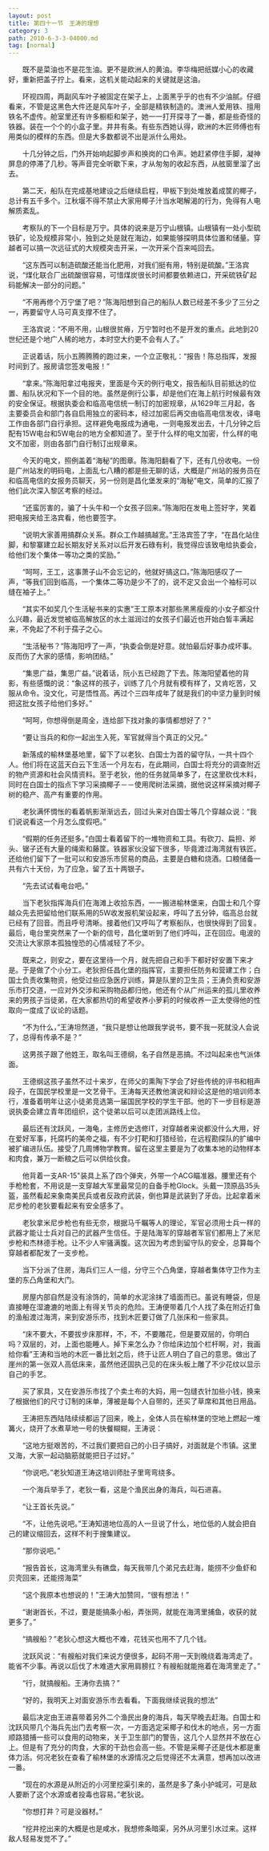 ```yaml
---
layout: post
title: 第四十一节　王涛的理想
category: 3
path: 2010-6-3-3-04000.md
tag: [normal]
---
```


　　既不是菜油也不是花生油。更不是欧洲人的黄油。李华梅把纸媒小心的收藏好，重新把盖子拧上。看来，这机关能动起来的关键就是这油。

　　环视四周，两副风车叶子被固定在架子上，上面黑乎乎的也有不少油腻。仔细看来，不管是这黑色大件还是风车叶子，全部是精铁制造的。澳洲人爱用铁、擅用铁名不虚传。舱室里还有许多橱柜和架子，她一一打开探寻了一番，都是些奇怪的铁器。装在一个个的小盒子里。井井有条。有些东西她认得，欧洲的木匠师傅也有用类似的模样的东西。但是大多数都说不出是派什么用处。

　　十几分钟之后，门外开始响起脚步声和换岗的口令声。她赶紧停住手脚，凝神屏息的停滞了几秒。等声音完全听歇下来，才从匆匆的收起东西，从舷窗里溜了出去。

　　第二天，船队在完成基地建设之后继续启程，甲板下到处堆放着成筐的椰子，总计有五千多个。江秋堰不得不禁止大家用椰子汁当水喝解渴的行为，免得有人电解质紊乱。

　　考察队的下一个目标是万宁。具体的说来是万宁山根镇。山根镇有一处小型硫铁矿，论及规模非常小，独到之处是就在海边，如果能够探明具体位置和储量。穿越者可以搞一次远征式的大规模突击开采，一次开采个百来吨回去。

　　“这东西可以制造硫酸还能当化肥用，对我们挺有用，特别是硫酸。”王洛宾说，“煤化联合厂出硫酸很容易，可惜煤炭很长时间都要依赖进口，开采硫铁矿起码能解决一部分的问题。”

　　“不用再修个万宁堡了吧？”陈海阳想到自己的船队人数已经差不多少了三分之一，再要留守人马可真支撑不住了。

　　王洛宾说：“不用不用，山根很贫瘠，万宁暂时也不是开发的重点。此地到20世纪还是个地广人稀的地方，本时空大约更不会有人了。”

　　正说着话，阮小五腾腾腾的跑过来，一个立正敬礼：“报告！陈总指挥，发报时间到了。报房请您签发电报！”

　　“拿来。”陈海阳拿过电报夹，里面是今天的例行电文，报告船队目前抵达的位置、船队状况和下一个目的地。虽然是例行公事，却是他们在海上航行时候最有效的安全保证。根据执委会和临高电信统一制订的加密规章，从1629年三月起，各主要委员会和部门各自启用独立的密码本，经过加密后再交由临高电信发收，译电工作由各部门自行承担。这样避免电报成为通电，一则电报发出去，十几分钟之后配有15W电台和5W电台的地方全都知道了。至于什么样的电文加密，什么样的电文不加密，则由各部门自行制订出规章来。

　　今天的电文，照例盖着“海秘”的图章。陈海阳翻看了下，还有几份收电。一份是广州站发的明码电，上面乱七八糟的都是些无聊的话，大概是广州站的报务员在和临高电信的女报务员聊天，另一份则是昌化堡发来的“海秘”电文，简单的汇报了他们此次深入黎区考察的经过。

　　“还蛮厉害的，骗了十头牛和一个女孩子回来。”陈海阳在发电上签好字，笑着把电报夹给王洛宾看，他也要签字。

　　“说明大家善用搞群众关系。群众工作越搞越宽。”王洛宾签了字，“在昌化站住脚，和黎寨建立起长期友好关系对以后开发石碌有利，我觉得应该致电给执委会，给他们发个集体一等功之类的奖励。”

　　“呵呵，王工，这事萧子山不会忘记的，他就好搞这口。”陈海阳感叹了一声，“等我们回到临高，一个集体二等功是少不了的，说不定又会出一个袖标可以缝在袖子上。”

　　“其实不如奖几个生活秘书来的实惠”王工原本对那些黑黑瘦瘦的小女子都没什么兴趣，最近发觉被临高解放区的水土滋润过的女孩子们最近也开始白皙丰满起来，不免起了不利于孺子之心。

　　“生活秘书？”陈海阳哼了一声，“执委会倒是好意。就怕最后好事办成坏事。反而伤了大家的感情，影响团结。”

　　“集思广益，集思广益。”说着话，阮小五已经跑了下去。陈海阳望着他的背影，有些感慨的说：“象这样的孩子，训练了几个月就有模有样了，又肯吃苦，又服从命令。没文化，可是悟性高。再过个三四年成年了就是我们的中坚力量到时候把这批女孩子给他们多好。”

　　“呵呵，你想得倒是周全，连给部下找对象的事情都想好了？”

　　“要让当兵的和你一起出生入死，军官就得当个真正的父兄。”

　　新落成的榆林堡基地里，留下了以老狄、白国士为首的留守队，一共十四个人。他们将在这蓝天白云下生活一个月左右，在此期间，白国士将充分的调查附近的物产资源和社会风情资料。至于老狄，他的任务就简单多了，在这里砍伐木料，同时在白国士的指点下学习采摘椰子－－使用爬树法采摘，据他说这样采摘对椰子树的稳产、高产有重要的作用。

　　老狄满怀惆怅的看着帆影渐渐远去，回过头来对白国士等几个穿越众说：“我们说说看这一个月怎么度假吧。”

　　“假期的任务还挺多。”白国士看着留下的一堆物资和工具。有砍刀、扁担、斧头、锯子还有大量的绳索和藤筐。铁器家伙没留下很多，毕竟渡过海湾就有铁匠。还给他们留下了一批可以和安游乐市贸易的商品，主要是白糖和烧酒。口粮储备一共有六十天份，为了应急，留了五十两银子。

　　“先去试试看电台吧。”

　　当下老狄指挥海兵们在海滩上收拾东西，一一搬进榆林堡来，白国士和几个穿越众先去把留给他们联系用的5W收发报机架设起来，呼叫了五分钟，临高总台就已经有了回音。而且呼号清晰。接着他们又呼叫了考察船队，也很快得到了回复。最后，电台里突然来了一个新的信号，昌化堡听到了他们呼叫，正在回应。电波的交流让大家原本孤独惶恐的心情减轻了不少。

　　既来之，则安之，要在这里待一个月，就先把自己和手下都好好安置下来才是。于是做了个小分工。老狄担任昌化堡的指挥官，主要担任防务和营建工作；白国士负责收集物资，他受过些应急医疗训练，算是队里的卫生员；王涛负责和安游乐市打交道，一应对外交涉和采购物品都归他，他还有个从广州运来的孤儿里收养来的男孩子当徒弟，在大家都热切的希望收养小萝莉的时候收养一正太使得他的性取向一度成了议论的话题。

　　“不为什么，”王涛坦然道，“我只是想让他跟我学说书，要不我一死就没人会说了，总得有传承不是？”

　　这男孩子跟了他姓王，取名叫王德纲，名子自然是恶搞。不过叫起来也气派体面。

　　王德纲这孩子虽然不过十来岁，在师父的熏陶下学会了好些传统的评书和相声段子，在国民学校里是一文艺骨干。王涛每天还教他演说和辩论这是他的培训师本行，准备着明年让这小徒弟竞选第一届国民学校的学生干部。他的下一步目标是游说执委会建立青年团组织，这个徒弟以后可以走团派路线上位。

　　最后还有沈跃风，一海龟，主修历史选修IT，对穿越者来说都没什么大用，好在爱好军事，托腐朽的美帝之福，有不少打靶和打猎经验，在远程勘探队的扩编中被扩编进队伍。接受了几周博物学教育。留在这里主要是为了收集本地的动物样本和肉食，兼万一断粮之后可以供给伙食。

　　他背着一支AR-15"装具上系了四个弹夹，外带一个ACG瞄准器。腰里还有个手枪枪套，不用说是一支穿越大军里最常见的自备手枪Glock。头戴一顶原品35头盔，虽然看起来象南美民兵或者反政府武装，倒也算是武装到了牙齿。比起拿着米尼步枪的老狄要看起来有安全感多了。

　　老狄拿米尼步枪也有些无奈，根据马千瞩等人的理论，军官必须用士兵一样的武器才能让士兵对自己的武器产生信任。于是陆海军的穿越者军官们都用上了米尼步枪和杰林德手枪。让不少人牢骚满腹。这次因为考虑到留守队的安全，总算每个穿越者都配发了一支步枪。

　　当下分派了住房，海兵们三人一组，分守三个凸角堡，穿越者集体守卫作为主堡的东凸角堡和大门。

　　房屋内部自然是没有涂饰的，简单的水泥涂抹了墙面而已。虽说有睡袋，但是直接睡在湿漉漉的地面上有得关节炎的危险。王涛便带着几个人找了条在附近打鱼的渔船渡过海湾，来到安游乐市，找到木匠要订做了几张床和一些家具。

　　“床不要大，不要拔步床那样，不，不，不要雕花，但是要双层的，你明白吗？双层的，对，上面也能睡人。掉下来怎么办？你给床边加个栏杆啊，对，我画给你看”王涛和当地的木匠一番比划之后，终于让匠人明白了自己的意思。做出了崖州的第一张双人高低床来，虽然他还固执己见的在床头板上雕了不少花纹以显示自己的手艺。

　　买了家具，又在安游乐市找了个卖土布的大妈，用一包缝衣针加些小钱，换来了根据他们的尺寸订制的床单，薄被是每个人自带的，还买了草席和其他日用品。

　　王涛把东西陆陆续续都运了回来，晚上，全体人员在榆林堡的空地上燃起一堆篝火，烧开了水煮草地一号的快餐糊糊，王涛说：

　　“这地方挺艰苦的，不过我们要把自己的小日子搞好，对面就是个市镇。这里又海，大家一起动脑筋就能把日子过好。”

　　“你说吧。”老狄知道王涛这培训师肚子里弯弯绕多。

　　一个海兵举手了，老狄一看，这是个渔民出身的海兵，叫石进喜。

　　“让王首长先说。”

　　“不，让他先说吧。”王涛知道地位高的人一旦说了什么，地位低的人就会把自己的建议缩回去，这样不利于搜集建议。

　　“那你说吧。”

　　“报告首长，这海湾里头有礁盘，每天我带几个弟兄去赶海，能捞不少鱼虾和贝壳回来，还能捞海菜”

　　“这个我原本也想说的！”王涛大加赞同，“很有想法！”

　　“谢谢首长，不过，要是能搞条小船，弄张网，就能在海湾里捕鱼，收获的就更多了。”

　　“搞艘船？”老狄心想这大概也不难，花钱买也用不了几个钱。

　　沈跃风说：“有艘船对我们来说方便很多，起码不用一天到晚绕着海湾走了。能省不少事。再说以后伐了木难道大家用肩膀扛？有艘船就能拖着在海湾里走了。”

　　“行，就搞艘船。王涛你去搞？”

　　“好的，我明天上对面安游乐市去看看。下面我继续说我的想法”

　　最后决定由王进喜带着另外二个渔民出身的海兵，每天早晚去赶海。白国士和沈跃风带几个海兵先出门去考察一次，一方面选定采椰子和伐木的地点，另一方面顺路猎捕一些可以食用的动物来，关于卫生部门的警告，这几个人显然并不放在心上。但是有了充分的肉食，大家的干劲也会高一些。不管是采椰子还是伐木都是重体力活。何况老狄在查看了榆林堡的水源情况之后觉得还不太满意，想再加以改进一番。

　　“现在的水源是从附近的小河里挖渠引来的，虽然是多了条小护城河，可是敌人要断了这个水源或者投毒也容易。”老狄说。

　　“你想打井？可是没器材。”

　　“挖井挖出来的大概是也是咸水，我想修条暗渠，另外从河里引水过来。这样敌人轻易发觉不了。”